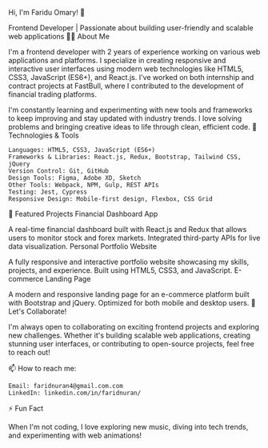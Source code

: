 Hi, I'm Faridu Omary! 👋

Frontend Developer | Passionate about building user-friendly and scalable web applications
👨‍💻 About Me

I'm a frontend developer with 2 years of experience working on various web applications and platforms. I specialize in creating responsive and interactive user interfaces using modern web technologies like HTML5, CSS3, JavaScript (ES6+), and React.js. I've worked on both internship and contract projects at FastBull, where I contributed to the development of financial trading platforms.

I'm constantly learning and experimenting with new tools and frameworks to keep improving and stay updated with industry trends. I love solving problems and bringing creative ideas to life through clean, efficient code.
🔧 Technologies & Tools

    Languages: HTML5, CSS3, JavaScript (ES6+)
    Frameworks & Libraries: React.js, Redux, Bootstrap, Tailwind CSS, jQuery
    Version Control: Git, GitHub
    Design Tools: Figma, Adobe XD, Sketch
    Other Tools: Webpack, NPM, Gulp, REST APIs
    Testing: Jest, Cypress
    Responsive Design: Mobile-first design, Flexbox, CSS Grid

🌟 Featured Projects
Financial Dashboard App

A real-time financial dashboard built with React.js and Redux that allows users to monitor stock and forex markets. Integrated third-party APIs for live data visualization.
Personal Portfolio Website

A fully responsive and interactive portfolio website showcasing my skills, projects, and experience. Built using HTML5, CSS3, and JavaScript.
E-commerce Landing Page

A modern and responsive landing page for an e-commerce platform built with Bootstrap and jQuery. Optimized for both mobile and desktop users.
🚀 Let's Collaborate!

I'm always open to collaborating on exciting frontend projects and exploring new challenges. Whether it's building scalable web applications, creating stunning user interfaces, or contributing to open-source projects, feel free to reach out!

📫 How to reach me:

    Email: faridnuran4@gmail.com.com
    LinkedIn: linkedin.com/in/faridnuran/

⚡ Fun Fact

When I'm not coding, I love exploring new music, diving into tech trends, and experimenting with web animations!
